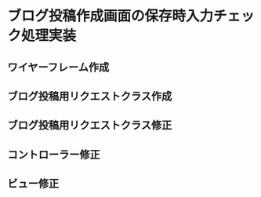 # ブログ投稿作成画面の保存時入力チェック処理実装

## ワイヤーフレーム作成

## ブログ投稿用リクエストクラス作成

## ブログ投稿用リクエストクラス修正

## コントローラー修正

## ビュー修正